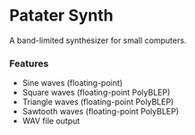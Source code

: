 # Patater Synth

A band-limited synthesizer for small computers.

### Features

- Sine waves (floating-point)
- Square waves (floating-point PolyBLEP)
- Triangle waves (floating-point PolyBLEP)
- Sawtooth waves (floating-point PolyBLEP)
- WAV file output
